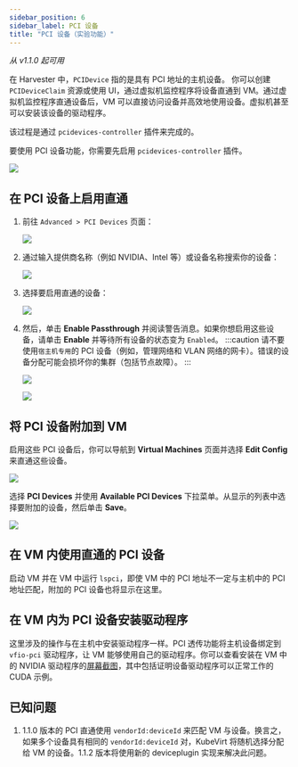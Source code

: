 ```yaml
---
sidebar_position: 6
sidebar_label: PCI 设备
title: "PCI 设备（实验功能）"
---
```


_从 v1.1.0 起可用_

在 Harvester 中，`PCIDevice` 指的是具有 PCI 地址的主机设备。
你可以创建 `PCIDeviceClaim` 资源或使用 UI，通过虚拟机监控程序将设备直通到 VM。通过虚拟机监控程序直通设备后，VM 可以直接访问设备并高效地使用设备。虚拟机甚至可以安装该设备的驱动程序。

该过程是通过 `pcidevices-controller` 插件来完成的。

要使用 PCI 设备功能，你需要先启用 `pcidevices-controller` 插件。

![](/img/v1.1/vm-import-controller/EnableAddon.png)

## 在 PCI 设备上启用直通

1. 前往 `Advanced > PCI Devices` 页面：

   ![](/img/v1.1/pcidevices/advanced-pcidevices-index.png)

1. 通过输入提供商名称（例如 NVIDIA、Intel 等）或设备名称搜索你的设备：

   ![](/img/v1.1/pcidevices/search-pcidevices.png)

1. 选择要启用直通的设备：

   ![](/img/v1.1/pcidevices/select-pcidevices.png)

1. 然后，单击 **Enable Passthrough** 并阅读警告消息。如果你想启用这些设备，请单击 **Enable** 并等待所有设备的状态变为 `Enabled`。
   :::caution
   请不要使用`宿主机专用`的 PCI 设备（例如，管理网络和 VLAN 网络的网卡）。错误的设备分配可能会损坏你的集群（包括节点故障）。
   :::

   ![](/img/v1.1/pcidevices/enable-pcidevices-inprogress.png)

   ![](/img/v1.1/pcidevices/enable-pcidevices-done.png)

## 将 PCI 设备附加到 VM

启用这些 PCI 设备后，你可以导航到 **Virtual Machines** 页面并选择 **Edit Config** 来直通这些设备。

![](/img/v1.1/pcidevices/vm-pcidevices-edit-config.png)

选择 **PCI Devices** 并使用 **Available PCI Devices** 下拉菜单。从显示的列表中选择要附加的设备，然后单击 **Save**。

![](/img/v1.1/pcidevices/vm-pcidevices-attach.png)


## 在 VM 内使用直通的 PCI 设备

启动 VM 并在 VM 中运行 `lspci`，即使 VM 中的 PCI 地址不一定与主机中的 PCI 地址匹配，附加的 PCI 设备也将显示在这里。


## 在 VM 内为 PCI 设备安装驱动程序

这里涉及的操作与在主机中安装驱动程序一样。PCI 透传功能将主机设备绑定到 `vfio-pci` 驱动程序，让 VM 能够使用自己的驱动程序。你可以查看安装在 VM 中的 NVIDIA 驱动程序的[屏幕截图](https://tobilehman.com/posts/suse-harvester-pci/#toc)，其中包括证明设备驱动程序可以正常工作的 CUDA 示例。

## 已知问题

1. 1.1.0 版本的 PCI 直通使用 `vendorId:deviceId` 来匹配 VM 与设备。换言之，如果多个设备具有相同的 `vendorId:deviceId` 对，KubeVirt 将随机选择分配给 VM 的设备。1.1.2 版本将使用新的 deviceplugin 实现来解决此问题。
